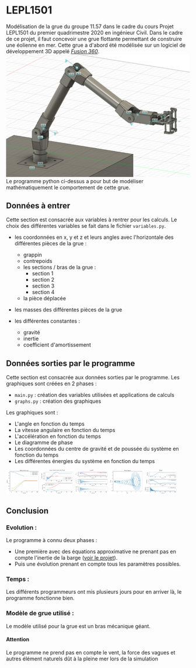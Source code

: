 # LEPL1501
Modélisation de la grue du groupe 11.57 dans le cadre du cours Projet LEPL1501 du premier quadrimestre 2020 en ingénieur Civil.
Dans le cadre de ce projet, il faut concevoir une grue flottante permettant de construire une éolienne en mer.
Cette grue a d'abord été modélisée sur un logiciel de développement 3D appelé *[Fusion 360](https://www.autodesk.com/products/fusion-360/overview)*.
![La grue sur Fusion360](img/allCrane.png)
Le programme python ci-dessus a pour but de modéliser mathématiquement le comportement de cette grue.

## Données à entrer

Cette section est consacrée aux variables à rentrer pour les calculs. Le choix des différentes variables se fait dans le
fichier ```variables.py```.

- les coordonnées en x, y et z et leurs angles avec l'horizontale des différentes pièces de la grue :
    - grappin
    - contrepoids
    - les sections / bras de la grue :
        - section 1
        - section 2
        - section 3
        - section 4
    - la pièce déplacée

- les masses des différentes pièces de la grue
- les différentes constantes :
    - gravité
    - inertie
    - coefficient d'amortissement

## Données sorties par le programme 


Cette section est consacrée aux données sorties par le programme. Les graphiques sont créées en 2 phases :
- ```main.py``` : création des variables utilisées et applications de calculs
- ```graphs.py``` : création des graphiques

Les graphiques sont :
- L'angle en fonction du temps
- La vitesse angulaire en fonction du temps
- L'accélération en fonction du temps
- Le diagramme de phase
- Les coordonnées du centre de gravité et de poussée du système en fonction du temps
- Les différentes énergies du système en fonction du temps

<img src="https://raw.githubusercontent.com/quentinprieels/LEPL1501/master/img/motionCrane.png" width="18%"></img> 
<img src="https://raw.githubusercontent.com/quentinprieels/LEPL1501/master/img/centerGravity_centerThrust.png" width="18%"></img> 
<img src="https://raw.githubusercontent.com/quentinprieels/LEPL1501/master/img/omegaAndTheta.png" width="18%"></img> 
<img src="https://raw.githubusercontent.com/quentinprieels/LEPL1501/master/img/phaseDiagram.png" width="18%"></img> 
<img src="https://raw.githubusercontent.com/quentinprieels/LEPL1501/master/img/energy.png" width="18%"></img> 


## Conclusion

### Evolution :
Le programme à connu deux phases :
- Une première avec des équations approximative ne prenant pas en compte l'inertie de la barge ([voir le projet](https://github.com/Nimbelungen/projet1-1157)).
- Puis une évolution prenant en compte tous les paramètres possibles.

### Temps : 
Les différents programmeurs ont mis plusieurs jours pour en arriver là, le programme fonctionne bien.

### Modèle de grue utilisé :
Le modèle utilisé pour la grue est un bras mécanique géant.

#### Attention 
Le programme ne prend pas en compte le vent, la force des vagues et autres élément naturels dût à la pleine mer lors de la simulation

